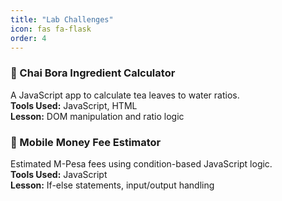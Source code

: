 ```yaml
---
title: "Lab Challenges"
icon: fas fa-flask
order: 4
---
```


### 🧪 Chai Bora Ingredient Calculator  
A JavaScript app to calculate tea leaves to water ratios.  
**Tools Used:** JavaScript, HTML  
**Lesson:** DOM manipulation and ratio logic

### 💸 Mobile Money Fee Estimator  
Estimated M-Pesa fees using condition-based JavaScript logic.  
**Tools Used:** JavaScript  
**Lesson:** If-else statements, input/output handling
